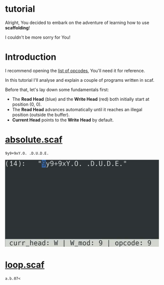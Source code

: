 # tutorial

Alright, You decided to embark on the adventure of learning how to use **scaffolding**!

I couldn't be more sorry for You!


# Introduction

I recommend opening the [list of opcodes](./opcodes.md), You'll need it for reference.

In this tutorial I'll analyse and explain a couple of programs written in scaf.

Before that, let's lay down some fundamentals first:
- The **Read Head** (blue) and the **Write Head** (red) both initially start at position (0, 0).
- The **Read Head** advances automatically until it reaches an illegal position (outside the buffer).
- **Current Head** points to the **Write Head** by default.


# [absolute.scaf](../sample_programs/absolute.scaf)

```scaf
9y9+9xY.O. .D.U.D.E.
```





![absolute.scaf](./assets/absolute.gif)



# [loop.scaf](../sample_programs/loop.scaf)

```scaf
a.b.07<
```

